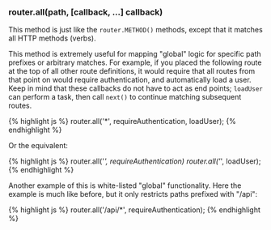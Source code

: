 <h3 id='router.all'>router.all(path, [callback, ...] callback)</h3>

This method is just like the `router.METHOD()` methods, except that it matches all HTTP methods (verbs).

This method is extremely useful for
mapping "global" logic for specific path prefixes or arbitrary matches.
For example, if you placed the following route at the top of all other
route definitions, it would require that all routes from that point on
would require authentication, and automatically load a user. Keep in mind
that these callbacks do not have to act as end points; `loadUser`
can perform a task, then call `next()` to continue matching subsequent
routes.

{% highlight js %}
router.all('*', requireAuthentication, loadUser);
{% endhighlight %}

Or the equivalent:

{% highlight js %}
router.all('*', requireAuthentication)
router.all('*', loadUser);
{% endhighlight %}

Another example of this is white-listed "global" functionality. Here
the example is much like before, but it only restricts paths prefixed with
"/api":

{% highlight js %}
router.all('/api/*', requireAuthentication);
{% endhighlight %}

